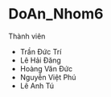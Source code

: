 # DoAn_Nhom6
Thành viên
 - Trần Đức Trí
 - Lê Hải Đăng
 - Hoàng Văn Đức
 - Nguyễn Việt Phú
 - Lê Anh Tú
